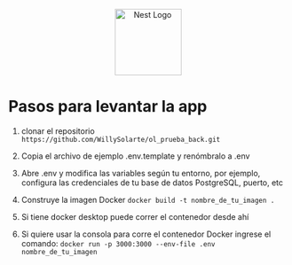 <p align="center">
  <a href="http://nestjs.com/" target="blank"><img src="https://nestjs.com/img/logo-small.svg" width="120" alt="Nest Logo" /></a>
</p>

# Pasos para levantar la app


1. clonar el repositorio
``` https://github.com/WillySolarte/ol_prueba_back.git ```


2. Copia el archivo de ejemplo .env.template y renómbralo a .env
3. Abre .env y modifica las variables según tu entorno, por ejemplo, configura las credenciales de tu base de datos PostgreSQL, puerto, etc
4. Construye la imagen Docker ```docker build -t nombre_de_tu_imagen .``` 

5. Si tiene docker desktop puede correr el contenedor desde ahí
6. Si quiere usar la consola para corre el contenedor Docker ingrese el comando:
 ```docker run -p 3000:3000 --env-file .env nombre_de_tu_imagen``` 
